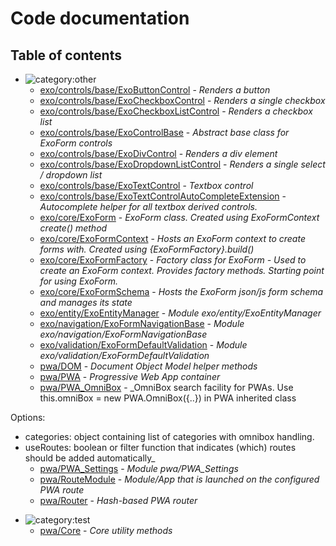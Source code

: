 # Code documentation

## Table of contents

* ![category:other](https://img.shields.io/badge/category-other-blue.svg?style=flat-square)
  * [exo/controls/base/ExoButtonControl](src-exo-controls-base_ExoButtonControl.md) - _Renders a button_
  * [exo/controls/base/ExoCheckboxControl](src-exo-controls-base_ExoCheckboxControl.md) - _Renders a single checkbox_
  * [exo/controls/base/ExoCheckboxListControl](src-exo-controls-base_ExoCheckboxListControl.md) - _Renders a checkbox list_
  * [exo/controls/base/ExoControlBase](src-exo-controls-base_ExoControlBase.md) - _Abstract base class for ExoForm controls_
  * [exo/controls/base/ExoDivControl](src-exo-controls-base_ExoDivControl.md) - _Renders a div element_
  * [exo/controls/base/ExoDropdownListControl](src-exo-controls-base_ExoDropdownListControl.md) - _Renders a single select / dropdown list_
  * [exo/controls/base/ExoTextControl](src-exo-controls-base_ExoTextControl.md) - _Textbox control_
  * [exo/controls/base/ExoTextControlAutoCompleteExtension](src-exo-controls-base_ExoTextControlAutoCompleteExtension.md) - _Autocomplete helper for all textbox derived controls._
  * [exo/core/ExoForm](src-exo-core_ExoForm.md) - _ExoForm class. Created using ExoFormContext create() method_
  * [exo/core/ExoFormContext](src-exo-core_ExoFormContext.md) - _Hosts an ExoForm context to create forms with.Created using {ExoFormFactory}.build()_
  * [exo/core/ExoFormFactory](src-exo-core_ExoFormFactory.md) - _Factory class for ExoForm - Used to create an ExoForm context.Provides factory methods. Starting point for using ExoForm._
  * [exo/core/ExoFormSchema](src-exo-core_ExoFormSchema.md) - _Hosts the ExoForm json/js form schema and manages its state_
  * [exo/entity/ExoEntityManager](src-exo-entity_ExoEntityManager.md) - _Module exo/entity/ExoEntityManager_
  * [exo/navigation/ExoFormNavigationBase](src-exo-navigation_ExoFormNavigationBase.md) - _Module exo/navigation/ExoFormNavigationBase_
  * [exo/validation/ExoFormDefaultValidation](src-exo-validation_ExoFormDefaultValidation.md) - _Module exo/validation/ExoFormDefaultValidation_
  * [pwa/DOM](src-pwa_DOM.md) - _Document Object Model helper methods_
  * [pwa/PWA](src-pwa_PWA.md) - _Progressive Web App container_
  * [pwa/PWA_OmniBox](src-pwa_PWA_OmniBox.md) - _OmniBox search facility for PWAs. Use this.omniBox &#x3D; new PWA.OmniBox({..}) in PWA inherited classOptions: - categories: object containing list of categories with omnibox handling.- useRoutes: boolean or filter function that indicates (which) routes should be added automatically_
  * [pwa/PWA_Settings](src-pwa_PWA_Settings.md) - _Module pwa/PWA_Settings_
  * [pwa/RouteModule](src-pwa_RouteModule.md) - _Module/App that is launched on the configured PWA route_
  * [pwa/Router](src-pwa_Router.md) - _Hash-based PWA router_

* ![category:test](https://img.shields.io/badge/category-test-blue.svg?style=flat-square)
  * [pwa/Core](src-pwa_Core.md) - _Core utility methods_

